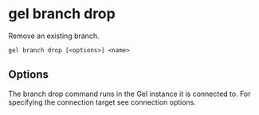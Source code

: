 # gel branch drop

Remove an existing branch.

```cli-synopsis
gel branch drop [<options>] <name>
```

## Options

The branch drop command runs in the Gel instance it is connected to. For specifying the connection target see connection options.

